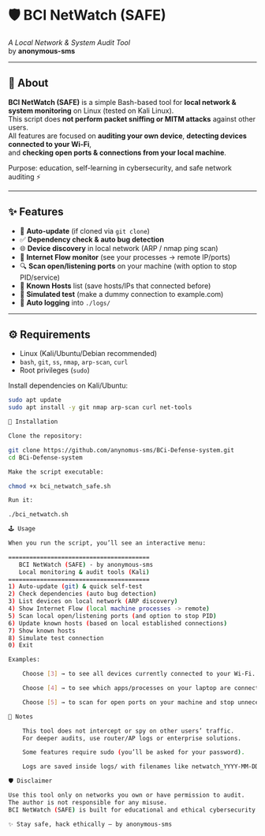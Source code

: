 # 🛡️ BCI NetWatch (SAFE)
_A Local Network & System Audit Tool_  
by **anonymous-sms**

---

## 📖 About

**BCI NetWatch (SAFE)** is a simple Bash-based tool for **local network & system monitoring** on Linux (tested on Kali Linux).  
This script does **not perform packet sniffing or MITM attacks** against other users.  
All features are focused on **auditing your own device**, **detecting devices connected to your Wi-Fi**,  
and **checking open ports & connections from your local machine**.

Purpose: education, self-learning in cybersecurity, and safe network auditing ⚡

---

## ✨ Features
- 🔄 **Auto-update** (if cloned via `git clone`)
- ✅ **Dependency check & auto bug detection**
- 🌐 **Device discovery** in local network (ARP / nmap ping scan)
- 📡 **Internet Flow monitor** (see your processes → remote IP/ports)
- 🔍 **Scan open/listening ports** on your machine (with option to stop PID/service)
- 📝 **Known Hosts** list (save hosts/IPs that connected before)
- 🧪 **Simulated test** (make a dummy connection to example.com)
- 📂 **Auto logging** into `./logs/`

---

## ⚙️ Requirements
- Linux (Kali/Ubuntu/Debian recommended)
- `bash`, `git`, `ss`, `nmap`, `arp-scan`, `curl`
- Root privileges (`sudo`)

Install dependencies on Kali/Ubuntu:
```bash
sudo apt update
sudo apt install -y git nmap arp-scan curl net-tools

🚀 Installation

Clone the repository:

git clone https://github.com/anynomus-sms/BCi-Defense-system.git
cd BCi-Defense-system

Make the script executable:

chmod +x bci_netwatch_safe.sh

Run it:

./bci_netwatch.sh

🕹️ Usage

When you run the script, you’ll see an interactive menu:

========================================
   BCI NetWatch (SAFE) - by anonymous-sms
   Local monitoring & audit tools (Kali)
========================================
1) Auto-update (git) & quick self-test
2) Check dependencies (auto bug detection)
3) List devices on local network (ARP discovery)
4) Show Internet Flow (local machine processes -> remote)
5) Scan local open/listening ports (and option to stop PID)
6) Update known hosts (based on local established connections)
7) Show known hosts
8) Simulate test connection
0) Exit

Examples:

    Choose [3] → to see all devices currently connected to your Wi-Fi.

    Choose [4] → to see which apps/processes on your laptop are connecting to the internet.

    Choose [5] → to scan for open ports on your machine and stop unnecessary services.

📒 Notes

    This tool does not intercept or spy on other users’ traffic.
    For deeper audits, use router/AP logs or enterprise solutions.

    Some features require sudo (you’ll be asked for your password).

    Logs are saved inside logs/ with filenames like netwatch_YYYY-MM-DD.log.

🛡️ Disclaimer

Use this tool only on networks you own or have permission to audit.
The author is not responsible for any misuse.
BCI NetWatch (SAFE) is built for educational and ethical cybersecurity learning.

✨ Stay safe, hack ethically — by anonymous-sms
